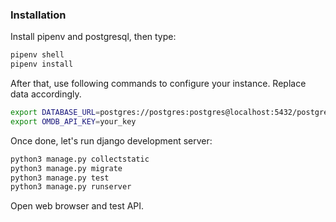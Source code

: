 
### Installation

Install pipenv and postgresql, then type:

```sh
pipenv shell
pipenv install
```

After that, use following commands to configure your instance. Replace data accordingly.
```sh
export DATABASE_URL=postgres://postgres:postgres@localhost:5432/postgres
export OMDB_API_KEY=your_key
```

Once done, let's run django development server:

```sh
python3 manage.py collectstatic
python3 manage.py migrate
python3 manage.py test
python3 manage.py runserver
```

Open web browser and test API.


